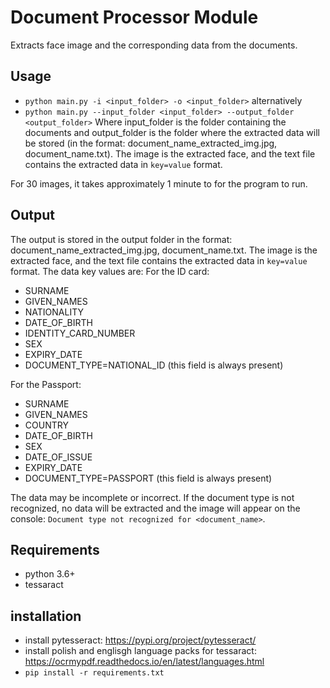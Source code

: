 # Document Processor Module
Extracts face image and the corresponding data from the documents.

## Usage
- ```python main.py -i <input_folder> -o <input_folder>```
alternatively
- ```python main.py --input_folder <input_folder> --output_folder <output_folder>```
Where input_folder is the folder containing the documents and output_folder is the folder where the extracted data will be stored (in the format: document_name_extracted_img.jpg, document_name.txt).
The image is the extracted face, and the text file contains the extracted data in ```key=value``` format.

For 30 images, it takes approximately 1 minute to for the program to run.

## Output
The output is stored in the output folder in the format: document_name_extracted_img.jpg, document_name.txt.
The image is the extracted face, and the text file contains the extracted data in ```key=value``` format.
The data key values are:
For the ID card:
- SURNAME
- GIVEN_NAMES
- NATIONALITY
- DATE_OF_BIRTH
- IDENTITY_CARD_NUMBER
- SEX
- EXPIRY_DATE
- DOCUMENT_TYPE=NATIONAL_ID (this field is always present)

For the Passport:
- SURNAME
- GIVEN_NAMES
- COUNTRY
- DATE_OF_BIRTH
- SEX
- DATE_OF_ISSUE
- EXPIRY_DATE
- DOCUMENT_TYPE=PASSPORT (this field is always present)

The data may be incomplete or incorrect.
If the document type is not recognized, no data will be extracted and the image will appear on the console: ```Document type not recognized for <document_name>```.

## Requirements
- python 3.6+
- tessaract

## installation
- install pytesseract: https://pypi.org/project/pytesseract/
- install polish and englisgh language packs for tessaract: https://ocrmypdf.readthedocs.io/en/latest/languages.html
- ```pip install -r requirements.txt```
